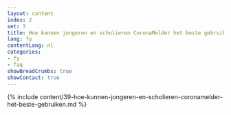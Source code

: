 ```yaml
---
layout: content
index: 2
set: 3
title: Hoe kunnen jongeren en scholieren CoronaMelder het beste gebruiken?
lang: fy
contentLang: nl
categories:
- fy
- faq
showBreadCrumbs: true
showContact: true
---
```

{% include content/39-hoe-kunnen-jongeren-en-scholieren-coronamelder-het-beste-gebruiken.md %}
 